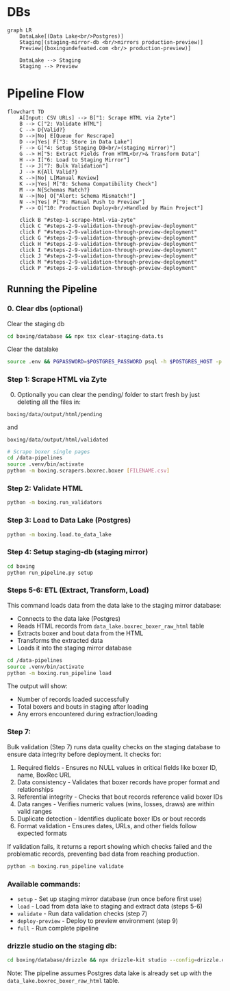 # DBs

```mermaid
graph LR
    DataLake[(Data Lake<br/>Postgres)] 
    Staging[(staging-mirror-db <br/>mirrors production-preview)]
    Preview[(boxingundefeated.com <br/> production-preview)]
    
    DataLake --> Staging
    Staging --> Preview
```

# Pipeline Flow

```mermaid
flowchart TD
    A[Input: CSV URLs] --> B["1: Scrape HTML via Zyte"]
    B --> C["2: Validate HTML"]
    C --> D{Valid?}
    D -->|No| E[Queue for Rescrape]
    D -->|Yes| F["3: Store in Data Lake"]
    F --> G["4: Setup Staging DB<br/>(staging mirror)"]
    G --> H["5: Extract Fields from HTML<br/>& Transform Data"]
    H --> I["6: Load to Staging Mirror"]
    I --> J["7: Bulk Validation"]
    J --> K{All Valid?}
    K -->|No| L[Manual Review]
    K -->|Yes| M["8: Schema Compatibility Check"]
    M --> N{Schemas Match?}
    N -->|No| O["Alert: Schema Mismatch!"]
    N -->|Yes| P["9: Manual Push to Preview"]
    P --> Q["10: Production Deploy<br/>Handled by Main Project"]
    
    click B "#step-1-scrape-html-via-zyte"
    click C "#steps-2-9-validation-through-preview-deployment"
    click F "#steps-2-9-validation-through-preview-deployment"
    click G "#steps-2-9-validation-through-preview-deployment"
    click H "#steps-2-9-validation-through-preview-deployment"
    click I "#steps-2-9-validation-through-preview-deployment"
    click J "#steps-2-9-validation-through-preview-deployment"
    click M "#steps-2-9-validation-through-preview-deployment"
    click P "#steps-2-9-validation-through-preview-deployment"
```

## Running the Pipeline

### 0. Clear dbs (optional)

Clear the staging db

```bash
cd boxing/database && npx tsx clear-staging-data.ts
```

Clear the datalake
```bash
source .env && PGPASSWORD=$POSTGRES_PASSWORD psql -h $POSTGRES_HOST -p $POSTGRES_PORT -U $POSTGRES_USER -d $POSTGRES_DEFAULT_DB -c "DELETE FROM data_lake.boxrec_boxer_raw_html;"
```

### Step 1: Scrape HTML via Zyte

0. Optionally you can clear the pending/ folder to start fresh by just deleting all the files in:
```
boxing/data/output/html/pending
``` 

and 

```
boxing/data/output/html/validated
```
   
```bash
# Scrape boxer single pages
cd /data-pipelines
source .venv/bin/activate
python -m boxing.scrapers.boxrec.boxer [FILENAME.csv]
```

### Step 2: Validate HTML
```bash
python -m boxing.run_validators
```

### Step 3: Load to Data Lake (Postgres)
```bash
python -m boxing.load.to_data_lake
```

### Step 4: Setup staging-db (staging mirror)
```bash
cd boxing
python run_pipeline.py setup
```

### Steps 5-6: ETL (Extract, Transform, Load)

This command loads data from the data lake to the staging mirror database:
- Connects to the data lake (Postgres)
- Reads HTML records from `data_lake.boxrec_boxer_raw_html` table
- Extracts boxer and bout data from the HTML
- Transforms the extracted data
- Loads it into the staging mirror database

```bash
cd /data-pipelines
source .venv/bin/activate
python -m boxing.run_pipeline load
```

The output will show:
- Number of records loaded successfully
- Total boxers and bouts in staging after loading
- Any errors encountered during extraction/loading

### Step 7: 

Bulk validation (Step 7) runs data quality checks on the staging database to
ensure data integrity before deployment. It checks for:

1. Required fields - Ensures no NULL values in critical fields like boxer ID,
name, BoxRec URL
2. Data consistency - Validates that boxer records have proper format and
relationships
3. Referential integrity - Checks that bout records reference valid boxer IDs
4. Data ranges - Verifies numeric values (wins, losses, draws) are within
valid ranges
5. Duplicate detection - Identifies duplicate boxer IDs or bout records
6. Format validation - Ensures dates, URLs, and other fields follow expected
formats

If validation fails, it returns a report showing which checks failed and the
problematic records, preventing bad data from reaching production.

```bash
python -m boxing.run_pipeline validate
```


### Available commands:
- `setup` - Set up staging mirror database (run once before first use)
- `load` - Load from data lake to staging and extract data (steps 5-6) 
- `validate` - Run data validation checks (step 7)
- `deploy-preview` - Deploy to preview environment (step 9)
- `full` - Run complete pipeline


### drizzle studio on the staging db:

```bash
cd boxing/database/drizzle && npx drizzle-kit studio --config=drizzle.config.local.ts
```

Note: The pipeline assumes Postgres data lake is already set up with the `data_lake.boxrec_boxer_raw_html` table.

